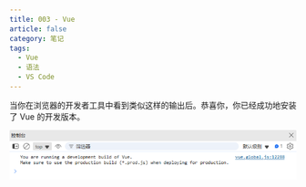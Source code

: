 ```yaml
---
title: 003 - Vue 
article: false
category: 笔记
tags:
  - Vue
  - 语法
  - VS Code
---
```


当你在浏览器的开发者工具中看到类似这样的输出后。恭喜你，你已经成功地安装了 Vue 的开发版本。

![成功地安装了 Vue 的开发版本](./image/003-01.png)